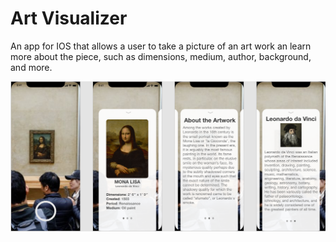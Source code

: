 # Art Visualizer
An app for IOS that allows a user to take a picture of an art work an learn more about the piece, such as dimensions, medium, author, background, and more.

![Screenshots of App](https://github.com/sachinkatyal1329/ArtVisualizer/blob/master/Base.lproj/App_screenshot.png)
